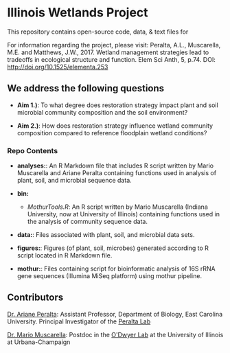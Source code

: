 # Illinois Wetlands Project

This repository contains open-source code, data, & text files for 

For information regarding the project, please visit:
Peralta, A.L., Muscarella, M.E. and Matthews, J.W., 2017. Wetland management strategies lead to tradeoffs in ecological structure and function. Elem Sci Anth, 5, p.74. DOI: http://doi.org/10.1525/elementa.253

## We address the following questions

* **Aim 1.)**: To what degree does restoration strategy impact plant and soil microbial community composition and the soil environment?

* **Aim 2.)**: How does restoration strategy influence wetland community composition compared to reference floodplain wetland conditions? 

### Repo Contents

* **analyses:**: An R Markdown file that includes R script written by Mario Muscarella and Ariane Peralta containing functions used in analysis of plant, soil, and microbial sequence data.

* **bin:** 
	* *MothurTools.R*: An R script written by Mario Muscarella (Indiana University, now at University of Illinois) containing functions used in the analysis of community sequence data.

* **data:**: Files associated with plant, soil, and microbial data sets. 

* **figures:**: Figures (of plant, soil, microbes) generated according to R script located in R Markdown file.

* **mothur:**: Files containing script for bioinformatic analysis of 16S rRNA gene sequences (Illumina MiSeq platform) using mothur pipeline.

## Contributors

[Dr. Ariane Peralta](http://www.peraltalab.com): Assistant Professor, Department of Biology, East Carolina University. Principal Investigator of the [Peralta Lab](http://www.peraltalab.com)

[Dr. Mario Muscarella](http://mmuscarella.github.io/): Postdoc in the [O'Dwyer Lab](https://publish.illinois.edu/odwyerlab/) at the University of Illinois at Urbana-Champaign
